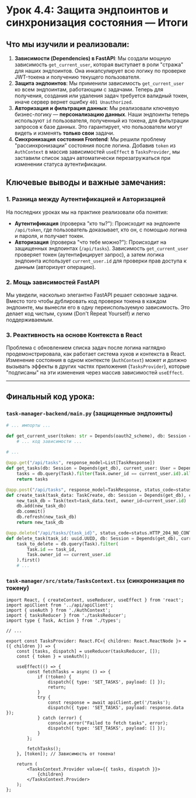 # Урок 4.4: Защита эндпоинтов и синхронизация состояния — Итоги

## Что мы изучили и реализовали:

1.  **Зависимости (Dependencies) в FastAPI**: Мы создали мощную зависимость `get_current_user`, которая выступает в роли "стража" для наших эндпоинтов. Она инкапсулирует всю логику по проверке JWT-токена и получению текущего пользователя.
2.  **Защита эндпоинтов**: Мы применили зависимость `get_current_user` ко всем эндпоинтам, работающим с задачами. Теперь для получения, создания или удаления задач требуется валидный токен, иначе сервер вернет ошибку `401 Unauthorized`.
3.  **Авторизация и фильтрация данных**: Мы реализовали ключевую бизнес-логику — **персонализацию данных**. Наши эндпоинты теперь используют `id` пользователя, полученный из токена, для фильтрации запросов к базе данных. Это гарантирует, что пользователи могут видеть и изменять **только свои** задачи.
4.  **Синхронизация состояния Frontend**: Мы решили проблему "рассинхронизации" состояния после логина. Добавив `token` из `AuthContext` в массив зависимостей `useEffect` в `TasksProvider`, мы заставили список задач автоматически перезагружаться при изменении статуса аутентификации.

## Ключевые выводы и важные замечания:

### 1. Разница между Аутентификацией и Авторизацией

На последних уроках мы на практике реализовали оба понятия:
-   **Аутентификация** (проверка "кто ты?"): Происходит на эндпоинте `/api/token`, где пользователь доказывает, кто он, с помощью логина и пароля, и получает токен.
-   **Авторизация** (проверка "что тебе можно?"): Происходит на защищенных эндпоинтах (`/api/tasks`). Зависимость `get_current_user` проверяет токен (аутентифицирует запрос), а затем логика эндпоинта использует `current_user.id` для проверки прав доступа к данным (авторизует операцию).

### 2. Мощь зависимостей FastAPI

Мы увидели, насколько элегантно FastAPI решает сквозные задачи. Вместо того чтобы дублировать код проверки токена в каждом эндпоинте, мы вынесли его в одну переиспользуемую зависимость. Это делает код чистым, сухим (Don't Repeat Yourself) и легко поддерживаемым.

### 3. Реактивность на основе Контекста в React

Проблема с обновлением списка задач после логина наглядно продемонстрировала, как работает система хуков и контекста в React. Изменение состояния в одном контексте (`AuthContext`) может и должно вызывать эффекты в других частях приложения (`TasksProvider`), которые "подписаны" на эти изменения через массив зависимостей `useEffect`.

---

## Финальный код урока:

### `task-manager-backend/main.py` (защищенные эндпоинты)
```python
# ... импорты ...

def get_current_user(token: str = Depends(oauth2_scheme), db: Session = Depends(get_db)):
    # ... код зависимости ...
    
# ...

@app.get("/api/tasks", response_model=List[TaskResponse])
def get_tasks(db: Session = Depends(get_db), current_user: User = Depends(get_current_user)):
    tasks = db.query(Task).filter(Task.owner_id == current_user.id).all()
    return tasks

@app.post("/api/tasks", response_model=TaskResponse, status_code=status.HTTP_201_CREATED)
def create_task(task_data: TaskCreate, db: Session = Depends(get_db), current_user: User = Depends(get_current_user)):
    new_task_db = Task(text=task_data.text, owner_id=current_user.id)
    db.add(new_task_db)
    db.commit()
    db.refresh(new_task_db)
    return new_task_db

@app.delete("/api/tasks/{task_id}", status_code=status.HTTP_204_NO_CONTENT)
def delete_task(task_id: uuid.UUID, db: Session = Depends(get_db), current_user: User = Depends(get_current_user)):
    task_to_delete = db.query(Task).filter(
        Task.id == task_id, 
        Task.owner_id == current_user.id
    ).first()
    # ...
```

### `task-manager/src/state/TasksContext.tsx` (синхронизация по токену)
```tsx
import React, { createContext, useReducer, useEffect } from 'react';
import apiClient from '../api/apiClient';
import { useAuth } from './AuthContext';
import { tasksReducer } from './tasksReducer';
import type { Task, Action } from './types';

// ...

export const TasksProvider: React.FC<{ children: React.ReactNode }> = ({ children }) => {
    const [tasks, dispatch] = useReducer(tasksReducer, []);
    const { token } = useAuth();

    useEffect(() => {
        const fetchTasks = async () => {
            if (!token) {
                dispatch({ type: 'SET_TASKS', payload: [] });
                return;
            }
            try {
                const response = await apiClient.get('/tasks');
                dispatch({ type: 'SET_TASKS', payload: response.data });
            } catch (error) {
                console.error("Failed to fetch tasks", error);
                dispatch({ type: 'SET_TASKS', payload: [] });
            }
        };

        fetchTasks();
    }, [token]); // Зависимость от токена!

    return (
        <TasksContext.Provider value={{ tasks, dispatch }}>
            {children}
        </TasksContext.Provider>
    );
};
```